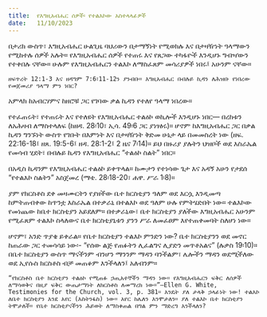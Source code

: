 ```yaml
---
title:  የእግዚአብሔር ሰዎች፡ የተልእኮው አስተላላፊዎች
date:   11/10/2023
---
```


በታሪክ ውስጥ፣ እግዚአብሔር ሁልጊዜ ባህሪውን በታማኝነት የሚወክሉ እና በታዛዥነት ዓላማውን የሚከተሉ ሰዎች አሉት። የእግዚአብሔር ሰዎች የተጠሩ እና የጸጋው ተካፋዮች እንዲሆኑ ግብዣውን የተቀበሉ ናቸው። ሁሉም የእግዚአብሔርን ተልእኮ ለማስፈጸም መሳሪያዎች ነበሩ፤ አሁንም ናቸው።

`ዘፍጥረት 12:1-3 እና ዘዳግም 7:6፣11-12ን ያንብቡ። እግዚአብሔር በብሉይ ኪዳን ለሕዝቡ የነበረው የመጀመሪያ ዓላማ ምን ነበር?`

አምላክ ከአብርሃምና ከዘሮቹ ጋር የገባው ቃል ኪዳን የተለየ ዓላማ ነበረው።

የተፈጠሩት፣ የተጠሩት እና የተለዩት የእግዚአብሔር ተልዕኮ ወኪሎች እንዲሆኑ ነበር— በረከቱን ለአሕዛብ ለማስተላለፍ (ከዘዳ. 28፡10፣ ኢሳ. 49፡6 ጋር ያነፃፅሩ)። ሆኖም ከእግዚአብሔር ጋር በቃል ኪዳን ግንኙነት ውስጥ የገቡት በእምነት እና በታዛዥነት ቅድመ ሁኔታ ላይ በመመስረት ነው (ዘፍ. 22:16-18፤ ዘጸ. 19:5-6፤ ዘዳ. 28:1-2፤ 2 ዜና 7፡14)። ይህ በዙሪያ ያሉትን ህዝቦች ወደ እስራኤል የመሳብ ሂደት፣ በብሉይ ኪዳን የእግዚአብሔር “ተልዕኮ ስልት” ነበር።

በአዲስ ኪዳንም የእግዚአብሔር ተልዕኮ ይቀጥላል። ከሙታን የተነሳው ጌታ እና አዳኝ አሁን የታደሰ “የተልእኮ ስልትን” አስጀመረ (ማቴ. 28፡18-20፣ ሐዋ. ሥራ 1፡8)።

ያም የክርስቶስ ደቀ መዛሙርትን የያዘችው ቤተ ክርስቲያን ዓለም ወደ እርሷ እንዲመጣ ከምትጠብቀው ከጥንቷ እስራኤል በተቃራኒ በተልእኮ ወደ ዓለም ሁሉ የምትሄድበት ነው። ተልእኮው የመነጨው ከቤተ ክርስቲያን አይደለም። በተቃራኒው፣ ቤተ ክርስቲያን ያለችው እግዚአብሔር አሁንም የሚፈጸም ተልእኮ ስላለውና ቤተ ክርስቲያኒቱን ያንን ሥራ ለመፈፀም እየተጠቀመባት ስለሆነ ነው።

ሆኖም፣ አንድ ጥያቄ ይቀራል። የቤተ ክርስቲያን ተልእኮ ምንድን ነው? ቤተ ክርስቲያንን ወደ መኖር ከጠራው ጋር ተመሳሳይ ነው፡- “የሰው ልጅ የጠፉትን ሊፈልግና ሊያድን መጥቶአልና” (ሉቃስ 19፡10)። በቤተ ክርስቲያን ውስጥ ማናችንም ብንሆን ማንንም ማዳን ባንችልም፣ ሌሎችን ማዳን ወደሚችለው ወደ ኢየሱስ ክርስቶስ ብቻ መጠቆም እንችላለን፤ አለብንም።

`“የክርስቶስ ቤተ ክርስቲያን ተልዕኮ የሚጠፉ ኃጢአተኞችን ማዳን ነው። የእግዚአብሔርን ፍቅር ለሰዎች ለማሳወቅና በዚያ ፍቅር ውጤታማነት ለክርስቶስ ለመማረክ ነው።”—Ellen G. White, Testimonies for the Church, vol. 3, p. 381። እንዴት ያለ ታላቅ ኃላፊነት ነው! ተልእኮ ለቤተ ክርስቲያን እንደ አየር (እስትንፋስ) ነው። አየር ከሌለን እንሞታለን። ያለ ተልእኮ ቤተ ክርስቲያን ትሞታለች። የቤተ ክርስቲያናችንን ሕይወት ለማስቀጠል በግል ምን ማድረግ እንችላለን?`
